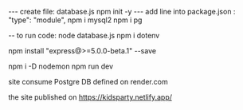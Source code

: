 --- create file: database.js
npm init -y
--- add line into package.json : "type": "module",
npm i mysql2
npm i pg

-- to run code: node database.js
npm i dotenv

npm install "express@>=5.0.0-beta.1" --save

npm i -D nodemon
npm run dev

site consume Postgre DB defined on render.com

the site published on
https://kidsparty.netlify.app/
